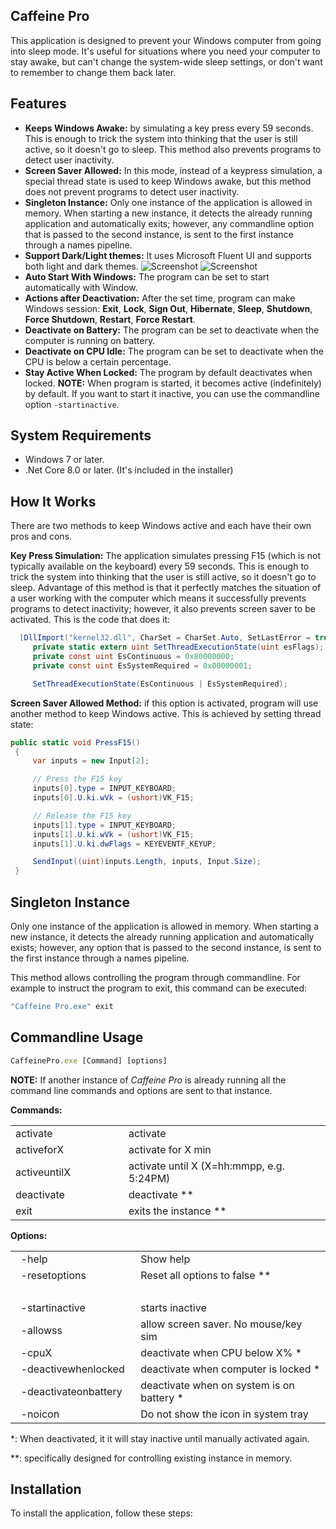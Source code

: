 ## Caffeine Pro

This application is designed to prevent your Windows computer from going into sleep mode. It's useful for situations where you need your computer to stay awake, but can't change the system-wide sleep settings, or don't want to remember to change them back later.

## Features

- **Keeps Windows Awake:** by simulating a key press every 59 seconds. This is enough to trick the system into thinking that the user is still active, so it doesn't go to sleep. This method also prevents programs to detect user inactivity.
- **Screen Saver Allowed:** In this mode, instead of a keypress simulation, a special thread state is used to keep Windows awake, but this method does not prevent programs to detect user inactivity.
- **Singleton Instance:** Only one instance of the application is allowed in memory. When starting a new instance, it detects the already running application and automatically exits; however, any commandline option that is passed to the second instance, is sent to the first instance through a names pipeline.
- **Support Dark/Light themes:** It uses Microsoft Fluent UI and supports both light and dark themes.
![Screenshot](https://lotrasoft.com/wp-content/uploads/2024/03/Screenshot-2024-03-15-084955.png "Screen Shot")
![Screenshot](https://lotrasoft.com/wp-content/uploads/2024/03/Screenshot-2024-03-15-085027.png "Screen Shot")
- **Auto Start With Windows:** The program can be set to start automatically with Window.
- **Actions after Deactivation:** After the set time, program can make Windows session: 
    **Exit**, **Lock**, **Sign Out**, **Hibernate**, **Sleep**, **Shutdown**, **Force Shutdown**, **Restart**, **Force Restart**. 
- **Deactivate on Battery:** The program can be set to deactivate when the computer is running on battery.
- **Deactivate on CPU Idle:** The program can be set to deactivate when the CPU is below a certain percentage.
- **Stay Active When Locked:** The program by default deactivates when locked.
**NOTE:** When program is started, it becomes active (indefinitely) by default. If you want to start it inactive, you can use the commandline option `-startinactive`.

## System Requirements

- Windows 7 or later.
- .Net Core 8.0 or later. (It's included in the installer)

## How It Works

There are two methods to keep Windows active and each have their own pros and cons.

**Key Press Simulation:** The application simulates pressing F15 (which is not typically available on the keyboard) every 59 seconds. This is enough to trick the system into thinking that the user is still active, so it doesn't go to sleep. Advantage of this method is that it perfectly matches the situation of a user working with the computer which means it successfully prevents programs to detect inactivity; however, it also prevents screen saver to be activated. This is the code that does it:

```cs
  [DllImport("kernel32.dll", CharSet = CharSet.Auto, SetLastError = true)]
     private static extern uint SetThreadExecutionState(uint esFlags);
     private const uint EsContinuous = 0x80000000;
     private const uint EsSystemRequired = 0x00000001;

     SetThreadExecutionState(EsContinuous | EsSystemRequired);
```

**Screen Saver Allowed Method:** if this option is activated, program will use another method to keep Windows active. This is achieved by setting thread state:

```cs
public static void PressF15()
 {
     var inputs = new Input[2];

     // Press the F15 key
     inputs[0].type = INPUT_KEYBOARD;
     inputs[0].U.ki.wVk = (ushort)VK_F15;

     // Release the F15 key
     inputs[1].type = INPUT_KEYBOARD;
     inputs[1].U.ki.wVk = (ushort)VK_F15;
     inputs[1].U.ki.dwFlags = KEYEVENTF_KEYUP;

     SendInput((uint)inputs.Length, inputs, Input.Size);
 }
```

## Singleton Instance

Only one instance of the application is allowed in memory. When starting a new instance, it detects the already running application and automatically exists; however, any option that is passed to the second instance, is sent to the first instance through a names pipeline.

This method allows controlling the program through commandline. For example to instruct the program to exit, this command can be executed:

```typescript
"Caffeine Pro.exe" exit
```

## Commandline Usage

```typescript
CaffeinePro.exe [Command] [options]
```

**NOTE:** If another instance of _Caffeine Pro_ is already running all the command line commands and options are sent to that instance.

**Commands:**

<table><tbody><tr><td style="width:200px">activate</td><td style="width:400px">activate</td></tr><tr><td>activeforX</td><td>activate for X min</td></tr><tr><td>activeuntilX</td><td>activate until X (X=hh:mmpp, e.g. 5:24PM)</td></tr><tr><td>deactivate</td><td>deactivate **</td></tr><tr><td>exit</td><td>exits the instance **</td></tr></tbody></table>

**Options:**

<table><tbody><tr><td style="width:200px">&nbsp; -help</td><td style="width:400px">Show help</td></tr><tr><td>&nbsp; -resetoptions</td><td>Reset all options to false **</td></tr><tr><td>&nbsp;</td><td>&nbsp;</td></tr><tr><td>&nbsp; -startinactive</td><td>starts inactive</td></tr><tr><td>&nbsp; -allowss</td><td>allow screen saver. No mouse/key sim</td></tr><tr><td>&nbsp; -cpuX</td><td>deactivate when CPU below X% *</td></tr><tr><td>&nbsp; -deactivewhenlocked</td><td>deactivate when computer is locked *</td></tr><tr><td>&nbsp; -deactivateonbattery</td><td>deactivate when on system is on battery *</td></tr><tr><td>&nbsp; -noicon</td><td>Do not show the icon in system tray</td></tr></tbody></table>

\*: When deactivated, it it will stay inactive until manually activated again.

\*\*: specifically designed for controlling existing instance in memory.

## Installation

To install the application, follow these steps: